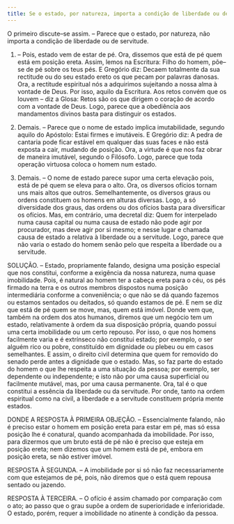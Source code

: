 ```yaml
---
title: Se o estado, por natureza, importa a condição de liberdade ou de servitude
---
```


O primeiro discute–se assim. – Parece que o estado, por natureza, não importa a condição de liberdade ou de servitude.  

1. – Pois, estado vem de estar de pé. Ora, dissemos que está de pé quem está em posição ereta. Assim, lemos na Escritura: Filho do homem, põe–se de pé sobre os teus pés. E Gregório diz: Decaem totalmente da sua rectitude ou do seu estado ereto os que pecam por palavras danosas. Ora, a rectitude espiritual nós a adquirimos sujeitando a nossa alma à vontade de Deus. Por isso, aquilo da Escritura. Aos retos convém que os louvem – diz a Glosa: Retos são os que dirigem o coração de acordo com a vontade de Deus. Logo, parece que a obediência aos mandamentos divinos basta para distinguir os estados.  

2. Demais. – Parece que o nome de estado implica imutabilidade, segundo aquilo do Apóstolo: Estai firmes e imutáveis. E Gregório diz: A pedra de cantaria pode ficar estável em qualquer das suas faces e não está exposta a cair, mudando de posição. Ora, a virtude é que nos faz obrar de maneira imutável, segundo o Filósofo. Logo, parece que toda operação virtuosa coloca o homem num estado.  

3. Demais. – O nome de estado parece supor uma certa elevação pois, está de pé quem se eleva para o alto. Ora, os diversos ofícios tornam uns mais altos que outros. Semelhantemente, os diversos graus ou ordens constituem os homens em alturas diversas. Logo, a só diversidade dos graus, das ordens ou dos ofícios basta para diversificar os ofícios.  Mas, em contrário, uma decretal diz: Quem for interpelado numa causa capital ou numa causa de estado não pode agir por procurador, mas deve agir por si mesmo; e nesse lugar e chamada causa de estado a relativa à liberdade ou a servitude. Logo, parece que não varia o estado do homem senão pelo que respeita a liberdade ou a servitude.  

SOLUÇÃO. – Estado, propriamente falando, designa uma posição especial que nos constitui, conforme a exigência da nossa natureza, numa quase imobilidade. Pois, é natural ao homem ter a cabeça ereta para o céu, os pés firmado na terra e os outros membros dispostos numa posição intermediária conforme a conveniência; o que não se dá quando fazemos ou estamos sentados ou deitados, só quando estamos de pé. E nem se diz que está de pé quem se move, mas, quem está imóvel. Donde vem que, também na ordem dos atos humanos, diremos que um negócio tem um estado, relativamente à ordem da sua disposição própria, quando possui uma certa imobilidade ou um certo repouso. Por isso, o que nos homens facilmente varia e é extrínseco não constitui estado; por exemplo, o ser alguém rico ou pobre, constituído em dignidade ou plebeu ou em casos semelhantes. E assim, o direito civil determina que quem for removido do senado perde antes a dignidade que o estado. Mas, so faz parte do estado do homem o que lhe respeita a uma situação da pessoa; por exemplo, ser dependente ou independente; e isto não por uma causa superficial ou facilmente mutável, mas, por uma causa permanente. Ora, tal é o que constitui a essência da liberdade ou da servitude. Por onde, tanto na ordem espiritual como na civil, a liberdade e a servitude constituem própria mente estados. 

DONDE A RESPOSTA À PRIMEIRA OBJEÇÃO. – Essencialmente falando, não é preciso estar o homem em posição ereta para estar em pé, mas só essa posição lhe é conatural, quando acompanhada da imobilidade. Por isso, para dizermos que um bruto está de pé não é preciso que esteja em posição ereta; nem dizemos que um homem está de pé, embora em posição ereta, se não estiver imóvel.  

RESPOSTA À SEGUNDA. – A imobilidade por si só não faz necessariamente com que estejamos de pé, pois, não diremos que o está quem repousa sentado ou jazendo.  

RESPOSTA À TERCEIRA. – O ofício é assim chamado por comparação com o ato; ao passo que o grau supõe a ordem de superioridade e inferioridade. O estado, porém, requer a imobilidade no atinente à condição da pessoa.